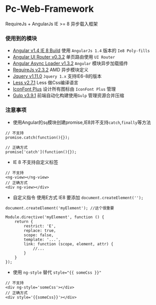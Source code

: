 # Pc-Web-Framework

RequireJs + AngularJs  IE >= 8 异步载入框架

### 使用到的模块

* [Angular v1.4 IE 8 Build](https://github.com/fergaldoyle/angular.js-ie8-builds) 使用 `AngularJs 1.4` 版本的 `Ie8 Poly-fills`
* [Angular UI Router v0.3.2](https://github.com/angular-ui/ui-router) 单页路由使用 `UI Router`
* [Angular Async Loader v1.3.2](https://github.com/subchen/angular-async-loader) `Angular` 模块异步加载插件
* [RequireJs v2.3.2](http://requirejs.org) AMD 异步模块定义
* [Jquery v1.11.0](https://github.com/jquery/jquery-dist) `Jquery 1.x` 支持IE6-8的版本
* [Less v2.7.1](http://lesscss.cn/) Less 做Css编译语言
* [IconFont Plus](http://www.iconfont.cn/plus) 设计所有图标由 `IconFont Plus` 管理
* [Gulp v3.9.1](http://www.gulpjs.com.cn/) 前端自动化构建使用`Gulp` 管理资源合并压缩

### 注意事项

- 使用Angular的`$q`模块创建promise,IE8并不支持`catch`,`finally`等方法

````
// 不支持
promise.catch(function(){});

// 正确方式
promise['catch'](function(){});
````
- IE 8 不支持自定义标签
````
// 不支持
<ng-view></ng-view>
// 正确方式
<div ng-view></div>
````
- 自定义指令 使用E方式 IE8 要添加 `document.createElement('');`
````
document.createElement('myElement'); //这个很重要

Module.directive('myElement', function () {
    return {
        restrict: 'E',
        replace: true,
        scope: false,
        template: '...',
        link: function (scope, element, attr) {
            //...
        }
    }
});
````
- 使用 `ng-style` 替代 `style="{{ someCss }}"`
````
// 不支持
<div ng-style='someCss'></div>
// 正确方式
<div style='{{someCss}}'></div>
````